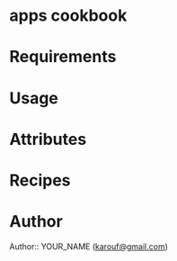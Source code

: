 # apps cookbook

# Requirements

# Usage

# Attributes

# Recipes

# Author

Author:: YOUR_NAME (<karouf@gmail.com>)
